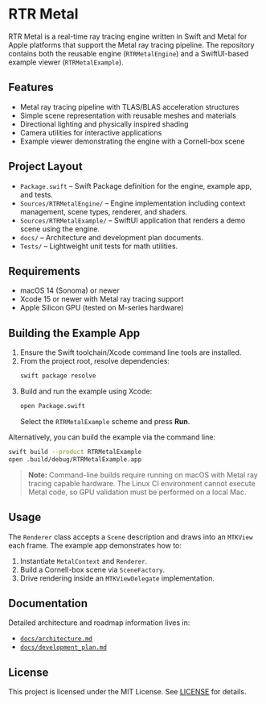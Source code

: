 # RTR Metal

RTR Metal is a real-time ray tracing engine written in Swift and Metal for Apple platforms that support the Metal ray tracing pipeline. The repository contains both the reusable engine (`RTRMetalEngine`) and a SwiftUI-based example viewer (`RTRMetalExample`).

## Features

- Metal ray tracing pipeline with TLAS/BLAS acceleration structures
- Simple scene representation with reusable meshes and materials
- Directional lighting and physically inspired shading
- Camera utilities for interactive applications
- Example viewer demonstrating the engine with a Cornell-box scene

## Project Layout

- `Package.swift` – Swift Package definition for the engine, example app, and tests.
- `Sources/RTRMetalEngine/` – Engine implementation including context management, scene types, renderer, and shaders.
- `Sources/RTRMetalExample/` – SwiftUI application that renders a demo scene using the engine.
- `docs/` – Architecture and development plan documents.
- `Tests/` – Lightweight unit tests for math utilities.

## Requirements

- macOS 14 (Sonoma) or newer
- Xcode 15 or newer with Metal ray tracing support
- Apple Silicon GPU (tested on M-series hardware)

## Building the Example App

1. Ensure the Swift toolchain/Xcode command line tools are installed.
2. From the project root, resolve dependencies:
   ```bash
   swift package resolve
   ```
3. Build and run the example using Xcode:
   ```bash
   open Package.swift
   ```
   Select the `RTRMetalExample` scheme and press **Run**.

Alternatively, you can build the example via the command line:

```bash
swift build --product RTRMetalExample
open .build/debug/RTRMetalExample.app
```

> **Note:** Command-line builds require running on macOS with Metal ray tracing capable hardware. The Linux CI environment cannot execute Metal code, so GPU validation must be performed on a local Mac.

## Usage

The `Renderer` class accepts a `Scene` description and draws into an `MTKView` each frame. The example app demonstrates how to:

1. Instantiate `MetalContext` and `Renderer`.
2. Build a Cornell-box scene via `SceneFactory`.
3. Drive rendering inside an `MTKViewDelegate` implementation.

## Documentation

Detailed architecture and roadmap information lives in:

- [`docs/architecture.md`](docs/architecture.md)
- [`docs/development_plan.md`](docs/development_plan.md)

## License

This project is licensed under the MIT License. See [LICENSE](LICENSE) for details.
